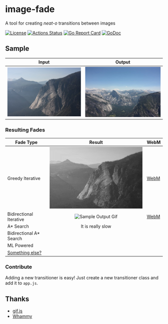 # image-fade

A tool for creating *neat-o* transitions between images

[![License](https://img.shields.io/github/license/aarich/image-fade)](https://github.com/aarich/image-fade/blob/master/LICENSE)
[![Actions Status](https://github.com/aarich/image-fade/workflows/eslint/badge.svg)](https://github.com/aarich/image-fade/actions)
[![Go Report Card](https://goreportcard.com/badge/github.com/aarich/image-fade)](https://goreportcard.com/report/github.com/aarich/image-fade)
[![GoDoc](https://godoc.org/github.com/aarich/image-fade/cmd/image-fade?status.svg)](https://godoc.org/github.com/aarich/image-fade/cmd/image-fade)

## Sample

| Input     | Output  |
| ---       | --- |
| ![Input](/images/t1.jpg) | ![Output](/images/t2.jpg) |

### Resulting Fades

| Fade Type | Result | WebM |
| ---       |:---:| --- |
| Greedy Iterative | ![Sample Output Gif](/samples/sample1.gif) | [WebM](https://github.mrarich.com/samples/sample1.webm) |
| Bidirectional Iterative | ![Sample Output Gif](/samples/bd1.gif) | [WebM](https://github.mrarich.com/samples/bd1.webm) |
| A* Search | It is really slow | |
| Bidirectional A* Search |  | |
| ML Powered |  | |
| [Something else?](https://github.com/aarich/image-fade/fork) |  | |

### Contribute

Adding a new transitioner is easy! Just create a new transitioner class and add it to `app.js`.

## Thanks

* [gif.js](https://github.com/jnordberg/gif.js)
* [Whammy](https://github.com/antimatter15/whammy)
